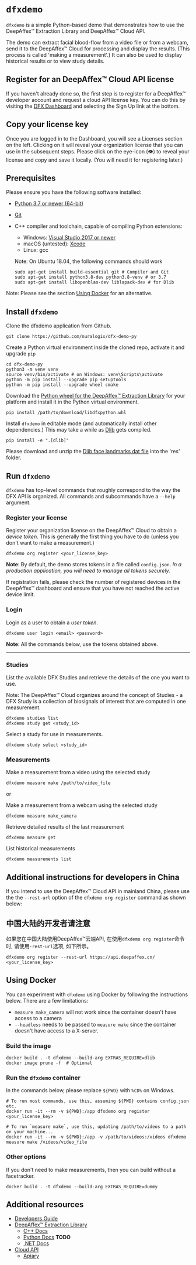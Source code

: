 # `dfxdemo`

`dfxdemo` is a simple Python-based demo that demonstrates how to use the
DeepAffex™ Extraction Library and DeepAffex™ Cloud API.

The demo can extract facial blood-flow from a video file or from a webcam, send
it to the DeepAffex™ Cloud for processing and display the results. (This
process is called 'making a measurement'.) It can also be used to display
historical results or to view study details.

## Register for an DeepAffex™ Cloud API license

If you haven't already done so, the first step is to register for a DeepAffex™
developer account and request a cloud API license key. You can do this by
visiting the [DFX Dashboard](https://dashboard.deepaffex.ai/) and selecting the
Sign Up link at the bottom.

## Copy your license key

Once you are logged in to the Dashboard, you will see a Licenses section on the
left. Clicking on it will reveal your organization license that you can use in
the subsequent steps. Please click on the eye-icon (👁️) to reveal your
license and copy and save it locally. (You will need it for registering later.)

## Prerequisites

Please ensure you have the following software installed:

* [Python 3.7 or newer (64-bit)](https://www.python.org/)
* [Git](https://git-scm.com/)
* C++ compiler and toolchain, capable of compiling Python extensions:
  * Windows: [Visual Studio 2017 or newer](https://visualstudio.microsoft.com/)
  * macOS (untested): [Xcode](https://developer.apple.com/xcode/)
  * Linux: gcc

  Note: On Ubuntu 18.04, the following commands should work

  ```shell
  sudo apt-get install build-essential git # Compiler and Git
  sudo apt-get install python3.8-dev python3.8-venv # or 3.7
  sudo apt-get install libopenblas-dev liblapack-dev # for Dlib
  ```

Note: Please see the section [Using Docker](#using-docker) for an alternative.

## Install `dfxdemo`

Clone the dfxdemo application from Github.

```shell
git clone https://github.com/nuralogix/dfx-demo-py
```

Create a Python virtual environment inside the cloned repo, activate it and
upgrade `pip`

  ```shell
  cd dfx-demo-py
  python3 -m venv venv
  source venv/bin/activate # on Windows: venv\Scripts\activate
  python -m pip install --upgrade pip setuptools
  python -m pip install --upgrade wheel cmake
  ```

Download the
[Python wheel for the DeepAffex™ Extraction Library](https://deepaffex.ai/developers-sdk)
for your platform and install it in the Python virtual environment.

```shell
pip install /path/to/download/libdfxpython.whl
```

Install `dfxdemo` in editable mode (and automatically install other
dependencies.) This may take a while as [Dlib](http://dlib.net/) gets compiled.

```shell
pip install -e ".[dlib]"
```

Please download and unzip the
[Dlib face landmarks dat file](http://dlib.net/files/shape_predictor_68_face_landmarks.dat.bz2)
into the 'res' folder.

## Run `dfxdemo`

`dfxdemo` has top-level commands that roughly correspond to the way the DFX API
is organized. All commands and subcommands have a `--help` argument.

### Register your license

Register your organization license on the DeepAffex™ Cloud to obtain a *device
token*. This is generally the first thing you have to do (unless you don't want
to make a measurement.)

```shell
dfxdemo org register <your_license_key>
```

**Note**: By default, the demo stores tokens in a file called `config.json`.
*In a production application, you will need to manage all tokens securely.*

If registration fails, please check the number of registered devices in the
DeepAffex™ dashboard and ensure that you have not reached the active device
limit.

### Login

Login as a user to obtain a *user token*.

```shell
dfxdemo user login <email> <password>
```

**Note**: All the commands below, use the tokens obtained above.

---

### Studies

List the available DFX Studies and retrieve the details of the one you want to
use.

Note: The DeepAffex™ Cloud organizes around the concept of Studies - a DFX
Study is a collection of biosignals of interest that are computed in one
measurement.

```shell
dfxdemo studies list
dfxdemo study get <study_id>
```

Select a study for use in measurements.

```shell
dfxdemo study select <study_id>
```

### Measurements

Make a measurement from a video using the selected study

```shell
dfxdemo measure make /path/to/video_file
```

or

Make a measurement from a webcam using the selected study

```shell
dfxdemo measure make_camera
```

Retrieve detailed results of the last measurement

```shell
dfxdemo measure get
```

List historical measurements

```shell
dfxdemo measurements list
```

## Additional instructions for developers in China

If you intend to use the DeepAffex™ Cloud API in mainland China, please use the
the `--rest-url` option of the `dfxdemo org register` command as shown below:

## 中国大陆的开发者请注意

如果您在中国大陆使用DeepAffex™云端API, 在使用`dfxdemo org register`命令时, 请使用`-rest-url`选项, 如下所示。

```shell
dfxdemo org register --rest-url https://api.deepaffex.cn/ <your_license_key>
```

## Using Docker

You can experiment with `dfxdemo` using Docker by following the instructions
below. There are a few limitations:

* `measure make_camera` will not work since the container doesn't have access
  to a camera
* `--headless` needs to be passed to `measure make` since the container doesn't
  have access to a X-server.

### Build the image

```shell
docker build . -t dfxdemo --build-arg EXTRAS_REQUIRE=dlib
docker image prune -f  # Optional
```

### Run the `dfxdemo` container

In the commands below, please replace `${PWD}` with `%CD%` on Windows.

```shell
# To run most commands, use this, assuming ${PWD} contains config.json etc.
docker run -it --rm -v ${PWD}:/app dfxdemo org register <your_license_key>

# To run `measure make`, use this, updating /path/to/videos to a path on your machine...
docker run -it --rm -v ${PWD}:/app -v /path/to/videos:/videos dfxdemo measure make /videos/video_file
```

### Other options

If you don't need to make measurements, then you can build without a facetracker.

```shell
docker build . -t dfxdemo --build-arg EXTRAS_REQUIRE=dummy
```

## Additional resources

* [Developers Guide](http://docs.deepaffex.ai/guide/index.html)
* [DeepAffex™ Extraction Library](https://deepaffex.ai/developers-sdk)
  * [C++ Docs](http://docs.deepaffex.ai/c/index.html)
  * [Python Docs](http://docs.deepaffex.ai/python/index.html) **TODO**
  * [.NET Docs](http://docs.deepaffex.ai/dotnet/index.html)
* [Cloud API](https://deepaffex.ai/developers-api)
  * [Apiary](https://dfxapiversion10.docs.apiary.io/)
